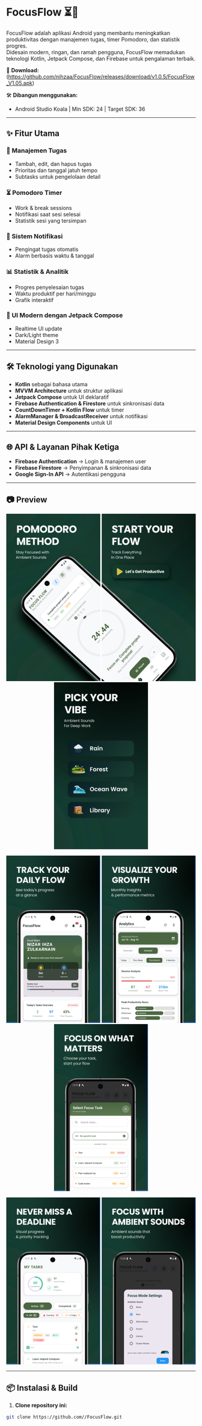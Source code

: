 # FocusFlow ⏳📱

FocusFlow adalah aplikasi Android yang membantu meningkatkan produktivitas dengan manajemen tugas, timer Pomodoro, dan statistik progres.  
Didesain modern, ringan, dan ramah pengguna, FocusFlow memadukan teknologi Kotlin, Jetpack Compose, dan Firebase untuk pengalaman terbaik.

🔗 **Download:** (https://github.com/nihzaa/FocusFlow/releases/download/v1.0.5/FocusFlow_V1.05.apk)

🛠 **Dibangun menggunakan:**  
- Android Studio Koala | Min SDK: 24 | Target SDK: 36  

---

## ✨ Fitur Utama

### 📝 Manajemen Tugas
- Tambah, edit, dan hapus tugas
- Prioritas dan tanggal jatuh tempo
- Subtasks untuk pengelolaan detail

### ⏳ Pomodoro Timer
- Work & break sessions
- Notifikasi saat sesi selesai
- Statistik sesi yang tersimpan

### 🔔 Sistem Notifikasi
- Pengingat tugas otomatis
- Alarm berbasis waktu & tanggal

### 📊 Statistik & Analitik
- Progres penyelesaian tugas
- Waktu produktif per hari/minggu
- Grafik interaktif

### 🎨 UI Modern dengan Jetpack Compose
- Realtime UI update
- Dark/Light theme
- Material Design 3

---

## 🛠 Teknologi yang Digunakan
- **Kotlin** sebagai bahasa utama
- **MVVM Architecture** untuk struktur aplikasi
- **Jetpack Compose** untuk UI deklaratif
- **Firebase Authentication & Firestore** untuk sinkronisasi data
- **CountDownTimer + Kotlin Flow** untuk timer
- **AlarmManager & BroadcastReceiver** untuk notifikasi
- **Material Design Components** untuk UI

---

## 🌐 API & Layanan Pihak Ketiga
- **Firebase Authentication** → Login & manajemen user
- **Firebase Firestore** → Penyimpanan & sinkronisasi data
- **Google Sign-In API** → Autentikasi pengguna

---

## 📷 Preview

<p align="center">
  <img src="https://raw.githubusercontent.com/nihzaa/FocusFlow/main/Asset%20Preview%20Google%20play/00.png" width="250" />
  <img src="https://raw.githubusercontent.com/nihzaa/FocusFlow/main/Asset%20Preview%20Google%20play/10.png" width="250" />
  <img src="https://raw.githubusercontent.com/nihzaa/FocusFlow/main/Asset%20Preview%20Google%20play/20.png" width="250" />
</p>

<p align="center">
  <img src="https://raw.githubusercontent.com/nihzaa/FocusFlow/main/Asset%20Preview%20Google%20play/1.png" width="250" />
  <img src="https://raw.githubusercontent.com/nihzaa/FocusFlow/main/Asset%20Preview%20Google%20play/2.png" width="250" />
  <img src="https://raw.githubusercontent.com/nihzaa/FocusFlow/main/Asset%20Preview%20Google%20play/3.png" width="250" />
</p>

<p align="center">
  <img src="https://raw.githubusercontent.com/nihzaa/FocusFlow/main/Asset%20Preview%20Google%20play/4.png" width="250" />
  <img src="https://raw.githubusercontent.com/nihzaa/FocusFlow/main/Asset%20Preview%20Google%20play/5.png" width="250" />
</p>


---

## 📦 Instalasi & Build

1. **Clone repository ini:**
```bash
git clone https://github.com//FocusFlow.git

